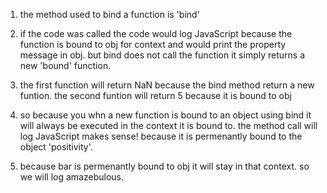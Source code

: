 1. the method used to bind a function is 'bind'

2. if the code was called the code would log JavaScript because the function is bound to obj for context and
 would print the property message in obj. but bind does not call the function it simply returns a new 'bound' function.

3. the first function will return NaN because the bind method return a new funtion. the second funtion will return 5 because it is bound to obj

4. so because you whn a new function is bound to an object using bind it will always be executed in the context it is bound to. the method call will log
JavaScript makes sense! because it is permenantly bound to the object 'positivity'.

5. because bar is permenantly bound to obj it will stay in that context. so we will log amazebulous.